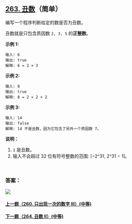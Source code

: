 ## [263. 丑数](https://leetcode-cn.com/problems/ugly-number/)（简单）

编写一个程序判断给定的数是否为丑数。

丑数就是只包含质因数 `2, 3, 5` 的**正整数**。

**示例 1:**

```
输入: 6
输出: true
解释: 6 = 2 × 3
```

**示例 2:**

```
输入: 8
输出: true
解释: 8 = 2 × 2 × 2
```

**示例 3:**

```
输入: 14
输出: false 
解释: 14 不是丑数，因为它包含了另外一个质因数 7。
```

**说明：**

1. `1` 是丑数。
2. 输入不会超过 32 位有符号整数的范围: [−2^31, 2^31 − 1]。

<br/>

### 答案：













![](https://img-blog.csdnimg.cn/20200807155236311.png)

#### [上一题（260. 只出现一次的数字 III）(中等)](https://github.com/sdwwld/leetCode/blob/master/src/main/java/com/wld/java/leetcode/leetCode0260.md)

#### [下一题（264. 丑数 II）(中等)](https://github.com/sdwwld/leetCode/blob/master/src/main/java/com/wld/java/leetcode/leetCode0264.md)